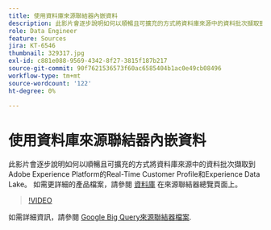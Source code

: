 ```yaml
---
title: 使用資料庫來源聯結器內嵌資料
description: 此影片會逐步說明如何以順暢且可擴充的方式將資料庫來源中的資料批次擷取到Adobe Experience Platform的Real-Time Customer Profile和Experience Data Lake。
role: Data Engineer
feature: Sources
jira: KT-6546
thumbnail: 329317.jpg
exl-id: c881e088-9569-4342-8f27-3815f187b217
source-git-commit: 90f7621536573f60ac6585404b1ac0e49cb08496
workflow-type: tm+mt
source-wordcount: '122'
ht-degree: 0%

---
```


# 使用資料庫來源聯結器內嵌資料

此影片會逐步說明如何以順暢且可擴充的方式將資料庫來源中的資料批次擷取到Adobe Experience Platform的Real-Time Customer Profile和Experience Data Lake。 如需更詳細的產品檔案，請參閱 [資料庫](https://experienceleague.adobe.com/docs/experience-platform/sources/home.html?lang=en#database) 在來源聯結器總覽頁面上。

>[!VIDEO](https://video.tv.adobe.com/v/329317?quality=12&learn=on)

如需詳細資訊，請參閱 [Google Big Query來源聯結器檔案](https://experienceleague.adobe.com/docs/experience-platform/sources/ui-tutorials/create/databases/bigquery.html).
